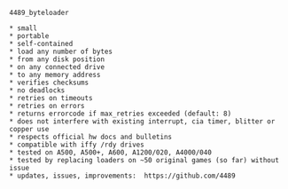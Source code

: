     4489_byteloader
    
    * small
    * portable
    * self-contained
    * load any number of bytes
    * from any disk position
    * on any connected drive
    * to any memory address
    * verifies checksums
    * no deadlocks
    * retries on timeouts
    * retries on errors
    * returns errorcode if max_retries exceeded (default: 8)
    * does not interfere with existing interrupt, cia timer, blitter or copper use
    * respects official hw docs and bulletins
    * compatible with iffy /rdy drives
    * tested on A500, A500+, A600, A1200/020, A4000/040
    * tested by replacing loaders on ~50 original games (so far) without issue
    * updates, issues, improvements:  https://github.com/4489
